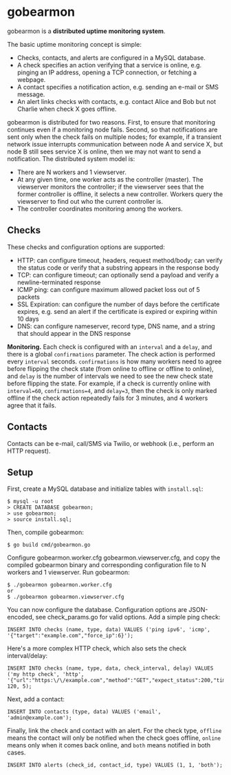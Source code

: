 gobearmon
=========

gobearmon is a **distributed uptime monitoring system**.

The basic uptime monitoring concept is simple:

* Checks, contacts, and alerts are configured in a MySQL database.
* A check specifies an action verifying that a service is online, e.g. pinging an IP address, opening a TCP connection, or fetching a webpage.
* A contact specifies a notification action, e.g. sending an e-mail or SMS message.
* An alert links checks with contacts, e.g. contact Alice and Bob but not Charlie when check X goes offline.

gobearmon is distributed for two reasons. First, to ensure that monitoring continues even if a monitoring node fails. Second, so that notifications are sent only when the check fails on multiple nodes; for example, if a transient network issue interrupts communication between node A and service X, but node B still sees service X is online, then we may not want to send a notification. The distributed system model is:

* There are N workers and 1 viewserver.
* At any given time, one worker acts as the controller (master). The viewserver monitors the controller; if the viewserver sees that the former controller is offline, it selects a new controller. Workers query the viewserver to find out who the current controller is.
* The controller coordinates monitoring among the workers.

Checks
------

These checks and configuration options are supported:

* HTTP: can configure timeout, headers, request method/body; can verify the status code or verify that a substring appears in the response body
* TCP: can configure timeout; can optionally send a payload and verify a newline-terminated response
* ICMP ping: can configure maximum allowed packet loss out of 5 packets
* SSL Expiration: can configure the number of days before the certificate expires, e.g. send an alert if the certificate is expired or expiring within 10 days
* DNS: can configure nameserver, record type, DNS name, and a string that should appear in the DNS response

**Monitoring.** Each check is configured with an `interval` and a `delay`, and there is a global `confirmations` parameter. The check action is performed every `interval` seconds. `confirmations` is how many workers need to agree before flipping the check state (from online to offline or offline to online), and `delay` is the number of intervals we need to see the new check state before flipping the state. For example, if a check is currently online with `interval=60`, `confirmations=4`, and `delay=3`, then the check is only marked offline if the check action repeatedly fails for 3 minutes, and 4 workers agree that it fails.

Contacts
--------

Contacts can be e-mail, call/SMS via Twilio, or webhook (i.e., perform an HTTP request).

Setup
-----

First, create a MySQL database and initialize tables with `install.sql`:

	$ mysql -u root
	> CREATE DATABASE gobearmon;
	> use gobearmon;
	> source install.sql;

Then, compile gobearmon:

	$ go build cmd/gobearmon.go

Configure gobearmon.worker.cfg gobearmon.viewserver.cfg, and copy the compiled gobearmon binary and corresponding configuration file to N workers and 1 viewserver. Run gobearmon:

	$ ./gobearmon gobearmon.worker.cfg
	or
	$ ./gobearmon gobearmon.viewserver.cfg

You can now configure the database. Configuration options are JSON-encoded, see check_params.go for valid options. Add a simple ping check:

	INSERT INTO checks (name, type, data) VALUES ('ping ipv6', 'icmp', '{"target":"example.com","force_ip":6}');

Here's a more complex HTTP check, which also sets the check interval/delay:

	INSERT INTO checks (name, type, data, check_interval, delay) VALUES ('my http check', 'http', '{"url":"https:\/\/example.com","method":"GET","expect_status":200,"timeout":15}', 120, 5);

Next, add a contact:

	INSERT INTO contacts (type, data) VALUES ('email', 'admin@example.com');

Finally, link the check and contact with an alert. For the check type, `offline` means the contact will only be notified when the check goes offline, `online` means only when it comes back online, and `both` means notified in both cases.

	INSERT INTO alerts (check_id, contact_id, type) VALUES (1, 1, 'both');
